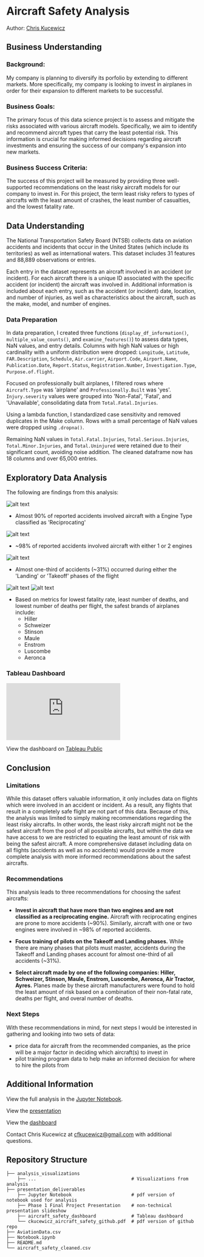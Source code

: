 # Aircraft Safety Analysis
Author: [Chris Kucewicz](cfkucewicz@gmail.com)
## Business Understanding
### Background:
My company is planning to diversify its porfolio by extending to different markets. More specifically, my company is looking to invest in airplanes in order for their expansion to different markets to be successful.

### Business Goals:
The primary focus of this data science project is to assess and mitigate the risks associated with various aircraft models. Specifically, we aim to identify and recommend aircraft types that carry the least potential risk. This information is crucial for making informed decisions regarding aircraft investments and ensuring the success of our company's expansion into new markets.

### Business Success Criteria:
The success of this project will be measured by providing three well-supported recommendations on the least risky aircraft models for our company to invest in. For this project, the term least risky refers to types of aircrafts with the least amount of crashes, the least number of casualties, and the lowest fatality rate.

## Data Understanding
The National Transportation Safety Board (NTSB) collects data on aviation accidents and incidents that occur in the United States (which include its territories) as well as international waters. This dataset includes 31 features and 88,889 observations or entries.

Each entry in the dataset represents an aircraft involved in an accident (or incident). For each aircraft there is a unique ID associated with the specific accident (or incident) the aircraft was involved in. Additional information is included about each entry, such as the accident (or incident) date, location, and number of injuries, as well as characteristics about the aircraft, such as the make, model, and number of engines.

### Data Preparation
In data preparation, I created three functions (`display_df_information()`, `multiple_value_counts()`, and `examine_features()`) to assess data types, NaN values, and entry details. Columns with high NaN values or high cardinality with a uniform distribution were dropped: `Longitude`, `Latitude`, `FAR.Description`, `Schedule`, `Air.carrier`, `Airport.Code`, `Airport.Name`, `Publication.Date`, `Report.Status`, `Registration.Number`, `Investigation.Type`, `Purpose.of.flight`.

Focused on professionally built airplanes, I filtered rows where `Aircraft.Type` was 'airplane' and `Professionally.Built` was 'yes'. `Injury.severity` values were grouped into 'Non-Fatal', 'Fatal', and 'Unavailable', consolidating data from `Total.Fatal.Injuries`.

Using a lambda function, I standardized case sensitivity and removed duplicates in the Make column. Rows with a small percentage of NaN values were dropped using `.dropna()`.

Remaining NaN values in `Total.Fatal.Injuries`, `Total.Serious.Injuries`, `Total.Minor.Injuries`, and `Total.Uninjured` were retained due to their significant count, avoiding noise addition. The cleaned dataframe now has 18 columns and over 65,000 entries.

## Exploratory Data Analysis
The following are findings from this analysis:

![alt text](https://github.com/ckucewicz/aircraft_safety_project/blob/master/analysis_visualizations/Type%20of%20Engines.png)
* Almost 90% of reported accidents involved aircraft with a Engine Type classified as 'Reciprocating'

 ![alt text](https://github.com/ckucewicz/aircraft_safety_project/blob/master/analysis_visualizations/Number%20of%20Engines.png)
* ~98% of reported accidents involved aircraft with either 1 or 2 engines

 ![alt text](https://github.com/ckucewicz/aircraft_safety_project/blob/master/analysis_visualizations/Accidents%20by%20Flight%20Phase.png)
* Almost one-third of accidents (~31%) occurred during either the 'Landing' or 'Takeoff' phases of the flight

![alt text](https://github.com/ckucewicz/aircraft_safety_project/blob/master/analysis_visualizations/Non-fatal_rates.png)
![alt text](https://github.com/ckucewicz/aircraft_safety_project/blob/master/analysis_visualizations/death_toll.png)
* Based on metrics for lowest fatality rate, least number of deaths, and lowest number of deaths per flight, the safest brands of airplanes include:
  * Hiller
  * Schweizer
  * Stinson
  * Maule
  * Enstrom
  * Luscombe
  * Aeronca
  
### Tableau Dashboard
![alt text](https://github.com/ckucewicz/aircraft_safety_project/blob/master/presentation_deliverables/aircraft_safety_dashboard.pdf)

View the dashboard on [Tableau Public](https://public.tableau.com/app/profile/chris.kucewicz/viz/AircraftSafetyDashboard/Dashboard2)

## Conclusion

### Limitations 
While this dataset offers valuable information, it only includes data on flights which were involved in an accident or incident. As a result, any flights that result in a completely safe flight are not part of this data. Because of this, the analysis was limited to simply making recommendations regarding the least risky aircrafts. In other words, the least risky aircraft might not be the safest aircraft from the pool of all possible aircrafts, but within the data we have access to we are restricted to equating the least amount of risk with being the safest aircraft. A more comprehensive dataset including data on all flights (accidents as well as no accidents) would provide a more complete analysis with more informed recommendations about the safest aircrafts.

### Recommendations
This analysis leads to three recommendations for choosing the safest aircrafts:

* **Invest in aircraft that have more than two engines and are not classified as a reciprocating engine.** Aircraft with reciprocating engines are prone to more accidents (~90%). Similarly, aircraft with one or two engines were involved in ~98% of reported accidents.

* **Focus training of pilots on the Takeoff and Landing phases.** While there are many phases that pilots must master, accidents during the Takeoff and Landing phases account for almost one-third of all accidents (~31%).

* **Select aircraft made by one of the following companies: Hiller, Schweizer, Stinson, Maule, Enstrom, Luscombe, Aeronca, Air Tractor, Ayres.** Planes made by these aircraft manufacturers were found to hold the least amount of risk based on a combination of their non-fatal rate, deaths per flight, and overal number of deaths.
  
### Next Steps 
With these recommendations in mind, for next steps I would be interested in gathering and looking into two sets of data:

* price data for aircraft from the recommended companies, as the price will be a major factor in deciding which aircraft(s) to invest in
* pilot training program data to help make an informed decision for where to hire the pilots from

## Additional Information
View the full analysis in the [Jupyter Notebook](https://github.com/ckucewicz/aircraft_safety_project/blob/master/Notebook.ipynb).

View the [presentation](https://github.com/ckucewicz/aircraft_safety_project/blob/master/presentation_deliverables/Phase%201%20Final%20Project%20Presentation.pdf)

View the [dashboard](https://public.tableau.com/app/profile/chris.kucewicz/viz/AircraftSafetyDashboard/Dashboard2)

Contact Chris Kucewicz at [cfkucewicz@gmail.com](cfkucewicz@gmail.com) with additional questions.

## Repository Structure
```
├── analysis_visualizations
    ├── ...                                   # Visualizations from analysis
├── presentation_deliverables                 
    ├── Jupyter Notebook                      # pdf version of notebook used for analysis
    ├── Phase 1 Final Project Presentation    # non-technical presentation slideshow
    ├── aircraft_safety_dashboard             # Tableau dashboard
    └── ckucewicz_aircraft_safety_github.pdf  # pdf version of github repo
├── AviationData.csv
├── Notebook.ipynb
├── README.md
└── aircraft_safety_cleaned.csv
```

